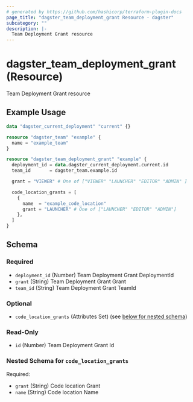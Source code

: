 ```yaml
---
# generated by https://github.com/hashicorp/terraform-plugin-docs
page_title: "dagster_team_deployment_grant Resource - dagster"
subcategory: ""
description: |-
  Team Deployment Grant resource
---
```


# dagster_team_deployment_grant (Resource)

Team Deployment Grant resource

## Example Usage

```terraform
data "dagster_current_deployment" "current" {}

resource "dagster_team" "example" {
  name = "example_team"
}

resource "dagster_team_deployment_grant" "example" {
  deployment_id = data.dagster_current_deployment.current.id
  team_id       = dagster_team.example.id

  grant = "VIEWER" # One of ["VIEWER" "LAUNCHER" "EDITOR" "ADMIN" ]

  code_location_grants = [
    {
      name  = "example_code_location"
      grant = "LAUNCHER" # One of ["LAUNCHER" "EDITOR" "ADMIN"]
    },
  ]
}
```

<!-- schema generated by tfplugindocs -->
## Schema

### Required

- `deployment_id` (Number) Team Deployment Grant DeploymentId
- `grant` (String) Team Deployment Grant Grant
- `team_id` (String) Team Deployment Grant TeamId

### Optional

- `code_location_grants` (Attributes Set) (see [below for nested schema](#nestedatt--code_location_grants))

### Read-Only

- `id` (Number) Team Deployment Grant Id

<a id="nestedatt--code_location_grants"></a>
### Nested Schema for `code_location_grants`

Required:

- `grant` (String) Code location Grant
- `name` (String) Code location Name
